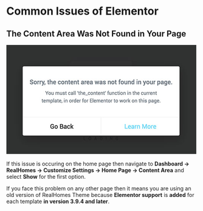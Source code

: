 # Common Issues of Elementor

## The Content Area Was Not Found in Your Page

![RealHomes Content Area Not Found Issue](images/elementor/content-area-not-found.jpg)

If this issue is occuring on the home page then navigate to **Dashboard &rarr; RealHomes &rarr; Customize Settings &rarr; Home Page &rarr; Content Area** and select **Show** for the first option.

If you face this problem on any other page then it means you are using an old version of RealHomes Theme because **Elementor support** is **added** for each template **in version 3.9.4 and later**.
